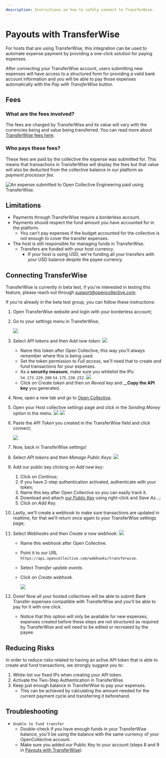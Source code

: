 ```yaml
---
description: Instructions on how to safely connect to TransferWise.
---
```


# Payouts with TransferWise

For hosts that are using TransferWise, this integration can be used to automate expense payment by providing a one-click solution for paying expenses.

After connecting your TransferWise account, users submitting new expenses will have access to a structured form for providing a valid bank account information and you will be able to pay those expenses automatically with the _Pay with TransferWise_ button.

## Fees

### What are the fees involved?

The fees are charged by TransferWise and its value will vary with the currencies being and value being transferred. You can read more about [TransferWise fees here](https://transferwise.com/help/13/understanding-fees-and-rates/2522717/how-do-you-determine-your-fees).

### Who pays these fees?

These fees are paid by the collective the expense was submitted for. This means that transactions in TransferWise will display the fees but that value will also be deducted from the collective balance in our platform as _payment processor fee_.

![An expense submitted to Open Collective Engineering paid using TransferWise.](../../.gitbook/assets/image%20%2817%29.png)

## Limitations

* Payments through TransferWise require a borderless account.
* Payments should respect the fund amount you have accounted for in the platform.
  * You can't pay expenses if the budget accounted for the collective is not enough to cover the transfer expenses.
* The host is still responsible for managing funds in TransferWise.
  * Transfers are funded with your host currency.
    * If your host is using USD, we're funding all your transfers with your USD balance despite the payee currency.

## Connecting TransferWise

TransferWise is currently in beta test, if you're interested in testing this feature, please reach out through support@opencollective.com.

If you're already in the beta test group, you can follow these instructions:

1. Open TransferWise website and login with your borderless account;
2. Go to your settings menu in TransferWise;

   ![](../../.gitbook/assets/transferwise_settings.png)

3. Select _API tokens_ and then _Add new token:_  ![](../../.gitbook/assets/image%20%2831%29.png)
   * Name this token after Open Collective, this way you'll always remember where this is being used.
   * Set the token permission to _Full access_, we'll need that to create and fund transactions for your expenses.
   * As a **security measure**, make sure you whitelist the IPs: `54.173.229.200`  `54.175.230.252`.  ![](../../.gitbook/assets/transferwise_token.png)
   * Click on _Create token_ and then on _Reveal key_ and \_\_**Copy the API key** you generated.
4. Now, open a new tab and go to [Open Collective](https://www.opencollective.com).
5. Open your Host collective settings page and click in the _Sending Money_ option in the menu. ![](../../.gitbook/assets/kapture-2020-05-13-at-10.15.15.gif)   ![](../../.gitbook/assets/kapture-2020-05-13-at-10.33.41.gif) 
6. Paste the _API Token_ you created in the TransferWise field and click connect;

   ![](../../.gitbook/assets/transferwise_connect.gif)

7. Now, back in TransferWise settings!
8. Select _API tokens_ and then _Manage Public Keys:_ ![](../../.gitbook/assets/image%20%2834%29.png)
9. Add our public key clicking on _Add new key_:
   1. Click on _Continue_;
   2. If you have 2-step authentication activated, authenticate with your token;
   3. Name this key after Open Collective so you can easily track it.
   4. Download and attach [our Public Key](https://raw.githubusercontent.com/opencollective/documentation/v2/files/oc-public.pem) using right-click and _Save As..._;
   5. Click on _Add Key._
10. Lastly, we'll create a webhook to make sure transactions are updated in realtime, for that we'll return once again to your TransferWise settings page;
11. Select _Webhooks_ and then _Create a new webhook_: ![](../../.gitbook/assets/kapture-2020-05-13-at-10.35.47.gif)
    * Name this webhook after Open Collective.
    * Point it to our URL `https://api.opencollective.com/webhooks/transferwise`.
    * Select _Transfer update events_.
    * Click on _Create webhook._

      ![](../../.gitbook/assets/transferwise_webhook.png)
12. Done! Now all your hosted collectives will be able to submit Bank Transfer expenses compatible with TransferWise and you'll be able to pay for it with one click.
    * Notice that this option will only be available for new expenses, expenses created before these steps are not structured as required by TransferWise and will need to be edited or recreated by the payee.

## Reducing Risks

In order to reduce risks related to having an active API token that is able to create and fund transactions, we strongly suggest you to:

1. White-list our fixed IPs when creating your API token.
2. Activate the Two-Step Authentication in TransferWise.
3. Keep just enough balance in TransferWise to pay your expenses.
   * This can be achieved by calculating the amount needed for the current payment cycle and transferring it beforehand.

## Troubleshooting

* `Unable to fund transfer`
  * Double-check if you have enough funds in your TransferWise balance, you'll be using the balance with the same currency of your OpenCollective account.
  * Make sure you added our Public Key to your account \(steps 8 and 9 in [Payouts with TransferWise](payouts-with-transferwise.md#connecting-transferwise)\).

